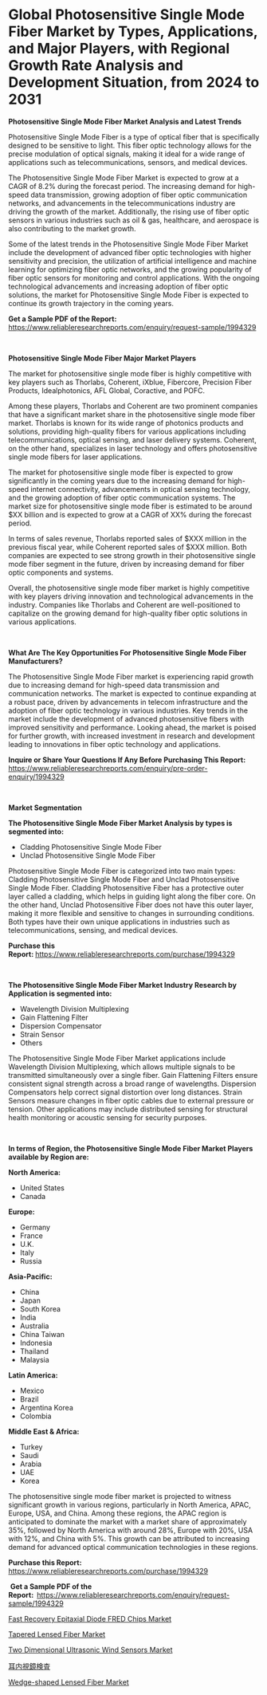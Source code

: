 <p><h1>Global Photosensitive Single Mode Fiber Market by Types, Applications, and Major Players, with Regional Growth Rate Analysis and Development Situation, from 2024 to 2031</h1></p><p><strong>Photosensitive Single Mode Fiber Market Analysis and Latest Trends</strong></p>
<p><p>Photosensitive Single Mode Fiber is a type of optical fiber that is specifically designed to be sensitive to light. This fiber optic technology allows for the precise modulation of optical signals, making it ideal for a wide range of applications such as telecommunications, sensors, and medical devices.</p><p>The Photosensitive Single Mode Fiber Market is expected to grow at a CAGR of 8.2% during the forecast period. The increasing demand for high-speed data transmission, growing adoption of fiber optic communication networks, and advancements in the telecommunications industry are driving the growth of the market. Additionally, the rising use of fiber optic sensors in various industries such as oil & gas, healthcare, and aerospace is also contributing to the market growth.</p><p>Some of the latest trends in the Photosensitive Single Mode Fiber Market include the development of advanced fiber optic technologies with higher sensitivity and precision, the utilization of artificial intelligence and machine learning for optimizing fiber optic networks, and the growing popularity of fiber optic sensors for monitoring and control applications. With the ongoing technological advancements and increasing adoption of fiber optic solutions, the market for Photosensitive Single Mode Fiber is expected to continue its growth trajectory in the coming years.</p></p>
<p><strong>Get a Sample PDF of the Report:&nbsp;</strong> <a href="https://www.reliableresearchreports.com/enquiry/request-sample/1994329">https://www.reliableresearchreports.com/enquiry/request-sample/1994329</a></p>
<p>&nbsp;</p>
<p><strong>Photosensitive Single Mode Fiber Major Market Players</strong></p>
<p><p>The market for photosensitive single mode fiber is highly competitive with key players such as Thorlabs, Coherent, iXblue, Fibercore, Precision Fiber Products, Idealphotonics, AFL Global, Coractive, and POFC. </p><p>Among these players, Thorlabs and Coherent are two prominent companies that have a significant market share in the photosensitive single mode fiber market. Thorlabs is known for its wide range of photonics products and solutions, providing high-quality fibers for various applications including telecommunications, optical sensing, and laser delivery systems. Coherent, on the other hand, specializes in laser technology and offers photosensitive single mode fibers for laser applications.</p><p>The market for photosensitive single mode fiber is expected to grow significantly in the coming years due to the increasing demand for high-speed internet connectivity, advancements in optical sensing technology, and the growing adoption of fiber optic communication systems. The market size for photosensitive single mode fiber is estimated to be around $XX billion and is expected to grow at a CAGR of XX% during the forecast period.</p><p>In terms of sales revenue, Thorlabs reported sales of $XXX million in the previous fiscal year, while Coherent reported sales of $XXX million. Both companies are expected to see strong growth in their photosensitive single mode fiber segment in the future, driven by increasing demand for fiber optic components and systems.</p><p>Overall, the photosensitive single mode fiber market is highly competitive with key players driving innovation and technological advancements in the industry. Companies like Thorlabs and Coherent are well-positioned to capitalize on the growing demand for high-quality fiber optic solutions in various applications.</p></p>
<p>&nbsp;</p>
<p><strong>What Are The Key Opportunities For Photosensitive Single Mode Fiber Manufacturers?</strong></p>
<p><p>The Photosensitive Single Mode Fiber market is experiencing rapid growth due to increasing demand for high-speed data transmission and communication networks. The market is expected to continue expanding at a robust pace, driven by advancements in telecom infrastructure and the adoption of fiber optic technology in various industries. Key trends in the market include the development of advanced photosensitive fibers with improved sensitivity and performance. Looking ahead, the market is poised for further growth, with increased investment in research and development leading to innovations in fiber optic technology and applications.</p></p>
<p><strong>Inquire or Share Your Questions If Any Before Purchasing This Report:</strong> <a href="https://www.reliableresearchreports.com/enquiry/pre-order-enquiry/1994329">https://www.reliableresearchreports.com/enquiry/pre-order-enquiry/1994329</a></p>
<p>&nbsp;</p>
<p><strong>Market Segmentation</strong></p>
<p><strong>The Photosensitive Single Mode Fiber Market Analysis by types is segmented into:</strong></p>
<p><ul><li>Cladding Photosensitive Single Mode Fiber</li><li>Unclad Photosensitive Single Mode Fiber</li></ul></p>
<p><p>Photosensitive Single Mode Fiber is categorized into two main types: Cladding Photosensitive Single Mode Fiber and Unclad Photosensitive Single Mode Fiber. Cladding Photosensitive Fiber has a protective outer layer called a cladding, which helps in guiding light along the fiber core. On the other hand, Unclad Photosensitive Fiber does not have this outer layer, making it more flexible and sensitive to changes in surrounding conditions. Both types have their own unique applications in industries such as telecommunications, sensing, and medical devices.</p></p>
<p><strong>Purchase this Report:&nbsp;</strong><a href="https://www.reliableresearchreports.com/purchase/1994329">https://www.reliableresearchreports.com/purchase/1994329</a></p>
<p>&nbsp;</p>
<p><strong>The Photosensitive Single Mode Fiber Market Industry Research by Application is segmented into:</strong></p>
<p><ul><li>Wavelength Division Multiplexing</li><li>Gain Flattening Filter</li><li>Dispersion Compensator</li><li>Strain Sensor</li><li>Others</li></ul></p>
<p><p>The Photosensitive Single Mode Fiber Market applications include Wavelength Division Multiplexing, which allows multiple signals to be transmitted simultaneously over a single fiber. Gain Flattening Filters ensure consistent signal strength across a broad range of wavelengths. Dispersion Compensators help correct signal distortion over long distances. Strain Sensors measure changes in fiber optic cables due to external pressure or tension. Other applications may include distributed sensing for structural health monitoring or acoustic sensing for security purposes.</p></p>
<p>&nbsp;</p>
<p><strong>In terms of Region, the Photosensitive Single Mode Fiber Market Players available by Region are:</strong></p>
<p>
    <p> <strong> North America: </strong>
        <ul>
            <li>United States</li>
            <li>Canada</li>
        </ul>
        </p> 
    <p> <strong> Europe: </strong>
        <ul>
            <li>Germany</li>
            <li>France</li>
            <li>U.K.</li>
            <li>Italy</li>
            <li>Russia</li>
        </ul>
        </p> 
    <p> <strong> Asia-Pacific: </strong>
        <ul>
            <li>China</li>
            <li>Japan</li>
            <li>South Korea</li>
            <li>India</li>
            <li>Australia</li>
            <li>China Taiwan</li>
            <li>Indonesia</li>
            <li>Thailand</li>
            <li>Malaysia</li>
        </ul>
        </p> 
    <p> <strong> Latin America: </strong>
        <ul>
            <li>Mexico</li>
            <li>Brazil</li>
            <li>Argentina Korea</li>
            <li>Colombia</li>
        </ul>
        </p> 
    <p> <strong> Middle East & Africa: </strong>
        <ul>
            <li>Turkey</li>
            <li>Saudi</li>
            <li>Arabia</li>
            <li>UAE</li>
            <li>Korea</li>
        </ul>
    </p>
    </p>
<p><p>The photosensitive single mode fiber market is projected to witness significant growth in various regions, particularly in North America, APAC, Europe, USA, and China. Among these regions, the APAC region is anticipated to dominate the market with a market share of approximately 35%, followed by North America with around 28%, Europe with 20%, USA with 12%, and China with 5%. This growth can be attributed to increasing demand for advanced optical communication technologies in these regions.</p></p>
<p><strong>Purchase this Report: </strong><a href="https://www.reliableresearchreports.com/purchase/1994329">https://www.reliableresearchreports.com/purchase/1994329</a></p>
<p>&nbsp;<strong>Get a Sample PDF of the Report:&nbsp;&nbsp;</strong><a href="https://www.reliableresearchreports.com/enquiry/request-sample/1994329">https://www.reliableresearchreports.com/enquiry/request-sample/1994329</a></p>
<p><strong></strong></p>
<p><p><a href="https://issuu.com/reportprime-2/docs/fast-recovery-epitaxial-diode-fred-_95368b7e95713b">Fast Recovery Epitaxial Diode FRED Chips Market</a></p><p><a href="https://github.com/okotobwrhuteie/Market-Research-Report-List-1/blob/main/tapered-lensed-fiber-market.md">Tapered Lensed Fiber Market</a></p><p><a href="https://issuu.com/reportprime-2/docs/two-dimensional-ultrasonic-wind-sensors-market-siz">Two Dimensional Ultrasonic Wind Sensors Market</a></p><p><a href="https://github.com/ycmtqqhvk3273/Market-Research-Report-List-1/blob/main/22662412448.md">耳内視鏡検査</a></p><p><a href="https://github.com/myacatherineblakecaczo9vcsw/Market-Research-Report-List-1/blob/main/wedge-shaped-lensed-fiber-market.md">Wedge-shaped Lensed Fiber Market</a></p></p>